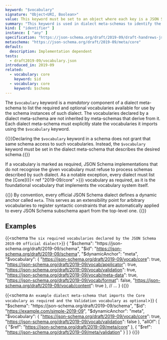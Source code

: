 ```yaml
---
keyword: "$vocabulary"
signature: "Object<URI, Boolean>"
value: This keyword must be set to an object where each key is a JSON Schema vocabulary URI and each value is a boolean that represents whether the corresponding vocabulary is considered optional (false) or required (true)
summary: "This keyword is used in dialect meta-schemas to identify the required and optional vocabularies available for use in schemas described by that dialect."
kind: [ "identifier" ]
instance: [ "any" ]
specification: "https://json-schema.org/draft/2019-09/draft-handrews-json-schema-02#rfc.section.8.1.2"
metaschema: "https://json-schema.org/draft/2019-09/meta/core"
default:
  description: Implementation dependent
tests:
  - draft2019-09/vocabulary.json
introduced_in: 2019-09
related:
  - vocabulary: core
    keyword: $id
  - vocabulary: core
    keyword: $schema
---
```


The `$vocabulary` keyword is a _mandatory_ component of a dialect meta-schema
to list the required and optional vocabularies available for use by the schema
instances of such dialect. The vocabularies declared by a dialect meta-schema
are not inherited by meta-schemas that derive from it. Each dialect meta-schema
must explicitly state the vocabularies it imports using the `$vocabulary`
keyword.

{{<common-pitfall>}}Declaring the `$vocabulary` keyword in a schema does not
grant that same schema access to such vocabularies. Instead, the `$vocabulary`
keyword must be set in the dialect meta-schema that describes the desired
schema.{{</common-pitfall>}}

If a vocabulary is marked as required, JSON Schema implementations that do not
recognise the given vocabulary must refuse to process schemas described by such
dialect. As a notable exception, every dialect must list the [Core]({{< ref
"2019-09/core" >}}) vocabulary as required, as it is the foundational
vocabulary that implements the vocabulary system itself.

{{<learning-more>}} By convention, every official JSON Schema dialect defines a
dynamic anchor called `meta`. This serves as an extensibility point for
arbitrary vocabularies to register syntactic constraints that are automatically
applied to every JSON Schema subschema apart from the top-level one.
{{</learning-more>}}

## Examples

{{<schema `The six required vocabularies declared by the JSON Schema 2019-09 official dialect`>}}
{
  "$schema": "https://json-schema.org/draft/2019-09/schema",
  "$id": "https://json-schema.org/draft/2019-09/schema",
  "$dynamicAnchor": "meta",
  "$vocabulary": {
    "https://json-schema.org/draft/2019-09/vocab/core": true,
    "https://json-schema.org/draft/2019-09/vocab/applicator": true,
    "https://json-schema.org/draft/2019-09/vocab/validation": true,
    "https://json-schema.org/draft/2019-09/vocab/meta-data": true,
    "https://json-schema.org/draft/2019-09/vocab/format": false,
    "https://json-schema.org/draft/2019-09/vocab/content": true
  },
  // ...
}
{{</schema>}}

{{<schema `An example dialect meta-schema that imports the Core vocabulary as required and the Validation vocabulary as optional`>}}
{
  "$schema": "https://json-schema.org/draft/2019-09/schema",
  "$id": "https://example.com/simple-2019-09",
  "$dynamicAnchor": "meta",
  "$vocabulary": {
    "https://json-schema.org/draft/2019-09/vocab/core": true,
    "https://json-schema.org/draft/2019-09/vocab/validation": false
  },
  "allOf": [
    { "$ref": "https://json-schema.org/draft/2019-09/meta/core" },
    { "$ref": "https://json-schema.org/draft/2019-09/meta/validation" }
  ]
}
{{</schema>}}
